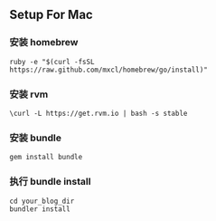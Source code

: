 ## Setup For Mac

### 安装 homebrew

```
ruby -e "$(curl -fsSL https://raw.github.com/mxcl/homebrew/go/install)"
```

### 安装 rvm

```
\curl -L https://get.rvm.io | bash -s stable
```

### 安装 bundle

```
gem install bundle
```

### 执行 bundle install

```
cd your_blog_dir
bundler install
```